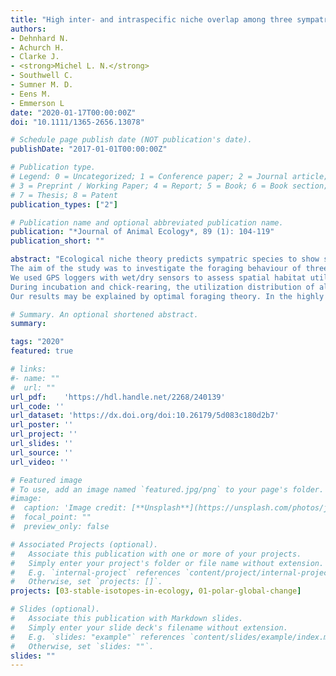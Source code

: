 ```yaml
---
title: "High inter‐ and intraspecific niche overlap among three sympatrically breeding, closely related seabird species: Generalist foraging as an adaptation to a highly variable environment?"
authors:
- Dehnhard N.
- Achurch H.
- Clarke J.
- <strong>Michel L. N.</strong>
- Southwell C.
- Sumner M. D.
- Eens M.
- Emmerson L
date: "2020-01-17T00:00:00Z"
doi: "10.1111/1365-2656.13078"

# Schedule page publish date (NOT publication's date).
publishDate: "2017-01-01T00:00:00Z"

# Publication type.
# Legend: 0 = Uncategorized; 1 = Conference paper; 2 = Journal article;
# 3 = Preprint / Working Paper; 4 = Report; 5 = Book; 6 = Book section;
# 7 = Thesis; 8 = Patent
publication_types: ["2"]

# Publication name and optional abbreviated publication name.
publication: "*Journal of Animal Ecology*, 89 (1): 104-119"
publication_short: ""

abstract: "Ecological niche theory predicts sympatric species to show segregation in their spatio‐temporal habitat utilization or diet as a strategy to avoid competition. Similarly, within species individuals may specialize on specific dietary resources or foraging habitats. Such individual specialization seems to occur particularly in environments with predictable resource distribution and limited environmental variability. Still, little is known about how seasonal environmental variability affects segregation of resources within species and between closely related sympatric species.<br>
The aim of the study was to investigate the foraging behaviour of three closely related and sympatrically breeding fulmarine petrels (Antarctic petrels Thalassoica antarctica, cape petrels Daption capense and southern fulmars Fulmarus glacialoides) in a seasonally highly variable environment (Prydz Bay, Antarctica) with the aim of assessing inter‐ and intraspecific overlap in utilized habitat, timing of foraging and diet and to identify foraging habitat preferences.<br>
We used GPS loggers with wet/dry sensors to assess spatial habitat utilization over the entire breeding season. Trophic overlap was investigated using stable isotope analysis based on blood, feathers and egg membranes. Foraging locations were identified using wet/dry data recorded by the GPS loggers and expectation‐maximization binary clustering. Foraging habitat preferences were modelled using generalized additive models and model cross‐validation.<br>
During incubation and chick‐rearing, the utilization distribution of all three species overlapped significantly and species also overlapped in the timing of foraging during the day—partly during incubation and completely during chick‐rearing. Isotopic centroids showed no significant segregation between at least two species for feathers and egg membranes, and among all species during incubation (reflected by blood). Within species, there was no individual specialization in foraging sites or environmental space. Furthermore, no single environmental covariate predicted foraging activity along trip trajectories. Instead, best‐explanatory environmental covariates varied within and between individuals even across short temporal scales, reflecting a highly generalist behaviour of birds.<br>
Our results may be explained by optimal foraging theory. In the highly productive but spatio‐temporally variable Antarctic environment, being a generalist may be key to finding mobile prey—even though this increases the potential for competition within and among sympatric species."

# Summary. An optional shortened abstract.
summary: 

tags: "2020"
featured: true

# links:
#- name: ""
#  url: ""
url_pdf:	'https://hdl.handle.net/2268/240139'
url_code: ''
url_dataset: 'https://dx.doi.org/doi:10.26179/5d083c180d2b7'
url_poster: ''
url_project: ''
url_slides: ''
url_source: ''
url_video: ''

# Featured image
# To use, add an image named `featured.jpg/png` to your page's folder. 
#image:
#  caption: 'Image credit: [**Unsplash**](https://unsplash.com/photos/jdD8gXaTZsc)'
#  focal_point: ""
#  preview_only: false

# Associated Projects (optional).
#   Associate this publication with one or more of your projects.
#   Simply enter your project's folder or file name without extension.
#   E.g. `internal-project` references `content/project/internal-project/index.md`.
#   Otherwise, set `projects: []`.
projects: [03-stable-isotopes-in-ecology, 01-polar-global-change]

# Slides (optional).
#   Associate this publication with Markdown slides.
#   Simply enter your slide deck's filename without extension.
#   E.g. `slides: "example"` references `content/slides/example/index.md`.
#   Otherwise, set `slides: ""`.
slides: ""
---
```

